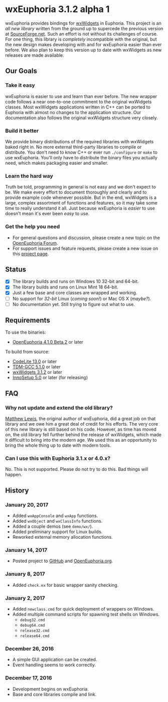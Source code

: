 # wxEuphoria 3.1.2 alpha 1

wxEuphoria provides bindings for [wxWidgets](https://www.wxwidgets.org/) in Euphoria. This project is an *all new library* written from the ground up to supercede the previous version at [SourceForge.net](http://wxeuphoria.sourceforge.net/). Such an effort is not without its challenges of course. For one thing, this library is *completely* incompatible with the original, but the new design makes developing with and for wxEuphoria easier than ever before. We also plan to keep this version up to date with wxWidgets as new releases are made available.

## Our Goals

### Take it easy

wxEuphoria is easier to use and learn than ever before. The new wrapper code follows a near one-to-one commitment to the original wxWidgets classes. Most wxWidgets applications written in C++ can be ported to Euphoria with almost no changes to the application structure. Our documentation also follows the original wxWidgets structure very closely.

### Build it better

We provide binary distributions of the required libraries with wxWidgets baked right in. No more external third-party libraries to compile or distribute. You don't need to know C++ or ever run `./configure` or `make` to use wxEuphoria. You'll only have to distribute the binary files you actually need, which makes packaging easier and smaller.

### Learn the hard way

Truth be told, programming in general is not easy and we don't expect to be. We make every effort to document thoroughly and clearly and to provide example code whenever possible. But in the end, wxWidgets is a large, complex assortment of functions and features, so it may take some time to really understand it all. Just because wxEuphoria is *easier* to use doesn't mean it's ever been *easy* to use.

### Get the help you need

- For general questions and discussion, please create a new topic on the [OpenEuphoria Forum](http://openeuphoria.org/forum/).
- For support issues and feature requests, please create a new issue on this [project page](https://github.com/ghaberek/wxEuphoria/issues/).

## Status

- [x] The library builds and runs on Windows 10 32-bit and 64-bit.
- [x] The library builds and runs on Linux Mint 18 64-bit.
- [x] Just a few base and core classes are wrapped and working.
- [ ] No support for *32-bit* Linux (*coming soon!*) or Mac OS X (*maybe?*).
- [ ] No documentation yet. Still trying to figure out what to use.

## Requirements

To use the binaries:
- [OpenEuphoria 4.1.0 Beta 2](https://sourceforge.net/projects/rapideuphoria/files/Euphoria/4.1.0-beta2/) or later

To build from source:
- [CodeLite 13.0](https://codelite.org/) or later
- [TDM-GCC 5.1.0](http://tdm-gcc.tdragon.net/) or later
- [wxWidgets 3.1.2](http://www.wxwidgets.org/) or later
- [InnoSetup 5.0](http://www.jrsoftware.org/) or later (for releasing)

## FAQ

### Why not update and extend the old library?

[Matthew Lewis](https://github.com/matthewwalkerlewis), the original author of wxEuphoria, did a great job on that library and we owe him a great deal of credit for his efforts. The very core of this new library is still based on his code. However, as time has moved on, the old library fell further behind the release of wxWidgets, which made it difficult to bring into the modern age. We used this as an opportunity to bring the whole thing up to date with modern tools.

### Can I use this with Euphoria 3.1.x or 4.0.x?

No. This is not supported. Please do not try to do this. Bad things will happen.

## History

### January 20, 2017

- Added `wxAppConsole` and `wxApp` functions.
- Added `wxObject` and `wxClassInfo` functions.
- Added a couple demos (see `demo/wx/`).
- Added preliminary support for Linux builds.
- Reworked external memory allocation functions.

### January 14, 2017

- Posted project to [GitHub](https://github.com/ghaberek/wxEuphoria) and [OpenEuphoria.org](openeuphoria.org/forum/130722.wc).

### January 8, 2017

- Added `check.ex` for basic wrapper sanity checking.

### January 2, 2017

- Added `newclass.cmd` for quick deployment of wrappers on Windows.
- Added multiple command scripts for spawning test shells on Windows.
  - `debug32.cmd`
  - `debug64.cmd`
  - `release32.cmd`
  - `release64.cmd`

### December 26, 2016

- A simple GUI application can be created.
- Event handling seems to work correctly.

### December 17, 2016

- Development begins on wxEuphoria.
- Base and core libraries compile and link.

